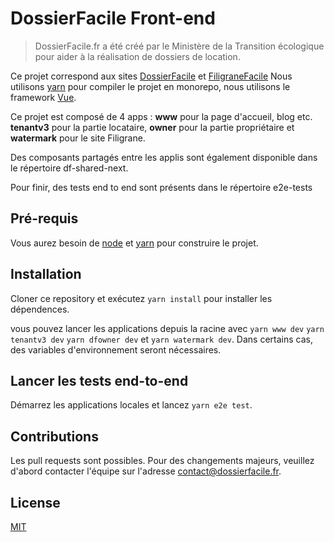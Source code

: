 # DossierFacile Front-end

> DossierFacile.fr a été créé par le Ministère de la Transition écologique pour aider à la réalisation de dossiers de location.

Ce projet correspond aux sites [DossierFacile](https://dossierfacile.logement.gouv.fr) et [FiligraneFacile](https://filigrane.beta.gouv.fr)
Nous utilisons [yarn](https://yarnpkg.com/) pour compiler le projet en monorepo, nous utilisons le framework [Vue](https://vuejs.org/).

Ce projet est composé de 4 apps : **www** pour la page d'accueil, blog etc. **tenantv3** pour la partie locataire, **owner** pour la partie propriétaire et **watermark** pour le site Filigrane.

Des composants partagés entre les applis sont également disponible dans le répertoire df-shared-next.

Pour finir, des tests end to end sont présents dans le répertoire e2e-tests

## Pré-requis

Vous aurez besoin de [node](https://nodejs.org/en/) et [yarn](https://yarnpkg.com/) pour construire le projet.

## Installation

Cloner ce repository et exécutez `yarn install` pour installer les dépendences.

vous pouvez lancer les applications depuis la racine avec `yarn www dev` `yarn tenantv3 dev` `yarn dfowner dev` et `yarn watermark dev`. Dans certains cas, des variables d'environnement seront nécessaires.


## Lancer les tests end-to-end

Démarrez les applications locales et lancez `yarn e2e test`.

## Contributions

Les pull requests sont possibles. Pour des changements majeurs, veuillez d'abord contacter l'équipe sur l'adresse contact@dossierfacile.fr.

## License
[MIT](https://choosealicense.com/licenses/mit/)
